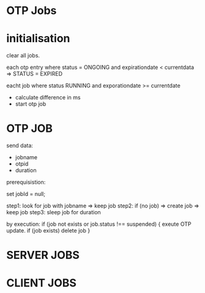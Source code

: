 # OTP Jobs

# initialisation

clear all jobs.

each otp entry where status = ONGOING and expirationdate < currentdata => STATUS = EXPIRED

eacht job where status RUNNING and exporationdate >= currentdate

- calculate difference in ms
- start otp job

# OTP JOB

send data:

- jobname
- otpid
- duration

prerequisistion:

set jobId = null;

step1: look for job with jobname => keep job
step2: if (no job) => create job => keep job
step3: sleep job for duration

by execution:
if (job not exists or job.status !== suspended) {
exeute OTP update.
if (job exists)
delete job
}

# SERVER JOBS

# CLIENT JOBS
